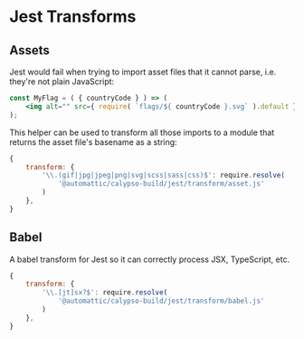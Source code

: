 # Jest Transforms

## Assets

Jest would fail when trying to import asset files that it cannot parse,
i.e. they're not plain JavaScript:

```jsx
const MyFlag = ( { countryCode } ) => (
	<img alt="" src={ require( `flags/${ countryCode }.svg` ).default } />
);
```

This helper can be used to transform all those imports to a module that returns
the asset file's basename as a string:

```js
{
	transform: {
		'\\.(gif|jpg|jpeg|png|svg|scss|sass|css)$': require.resolve(
			'@automattic/calypso-build/jest/transform/asset.js'
		)
	},
}
```

## Babel

A babel transform for Jest so it can correctly process JSX, TypeScript, etc.

```js
{
	transform: {
		'\\.[jt]sx?$': require.resolve(
			'@automattic/calypso-build/jest/transform/babel.js'
		)
	},
}
```
